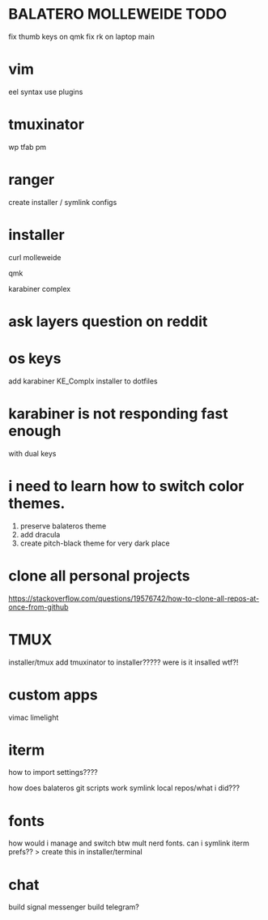 # BALATERO MOLLEWEIDE TODO

fix thumb keys on qmk
fix rk on laptop main


# vim

eel syntax use
plugins


# tmuxinator

wp tfab
pm

# ranger

create installer / symlink configs

# installer

curl molleweide

qmk

karabiner complex

# ask layers question on reddit

# os keys 
add karabiner KE_Complx installer to dotfiles

# karabiner is not responding fast enough 
with dual keys

# i need to learn how to switch color themes.
1. preserve balateros theme
2. add dracula
3. create pitch-black theme for very dark place

# clone all personal projects
https://stackoverflow.com/questions/19576742/how-to-clone-all-repos-at-once-from-github

# TMUX
installer/tmux add tmuxinator to installer?????
were is it insalled wtf?!

# custom apps
vimac
limelight

# iterm 
how to import settings????

how does balateros git scripts work
symlink local repos/what i did???

# fonts
how would i manage and switch btw mult nerd fonts.
can i symlink iterm prefs?? > create this in installer/terminal

# chat

build signal messenger
build telegram?
